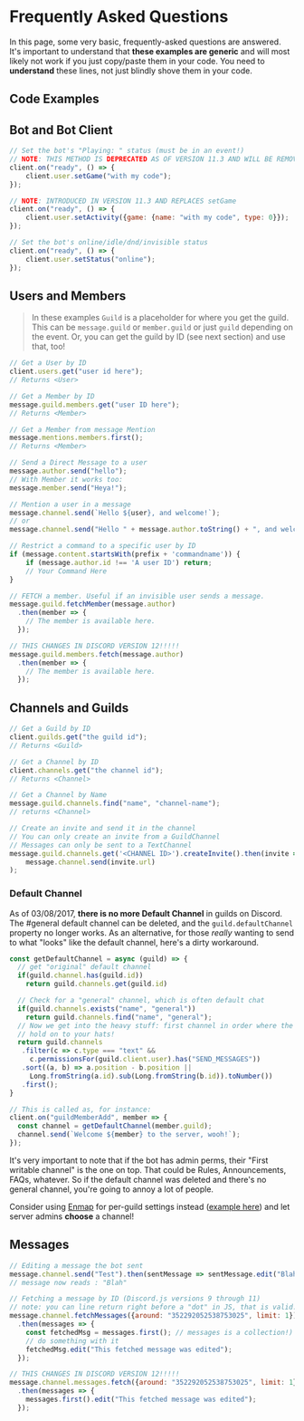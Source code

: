 # Frequently Asked Questions

In this page, some very basic, frequently-asked questions are answered. It's important to understand that **these examples are generic** and will most likely not work if you just copy/paste them in your code. You need to **understand** these lines, not just blindly shove them in your code.

## Code Examples

## Bot and Bot Client

```js
// Set the bot's "Playing: " status (must be in an event!)
// NOTE: THIS METHOD IS DEPRECATED AS OF VERSION 11.3 AND WILL BE REMOVED IN VERSION 12
client.on("ready", () => {
    client.user.setGame("with my code");
});

// NOTE: INTRODUCED IN VERSION 11.3 AND REPLACES setGame
client.on("ready", () => {
    client.user.setActivity({game: {name: "with my code", type: 0}});
});
```

```js
// Set the bot's online/idle/dnd/invisible status
client.on("ready", () => {
    client.user.setStatus("online");
});
```

## Users and Members

> In these examples `Guild` is a placeholder for where you get the guild. This can be `message.guild` or `member.guild` or just `guild` depending on the event. Or, you can get the guild by ID \(see next section\) and use that, too!

```js
// Get a User by ID
client.users.get("user id here");
// Returns <User>
```

```js
// Get a Member by ID
message.guild.members.get("user ID here");
// Returns <Member>
```

```js
// Get a Member from message Mention
message.mentions.members.first();
// Returns <Member>
```

```js
// Send a Direct Message to a user
message.author.send("hello");
// With Member it works too:
message.member.send("Heya!");
```

```js
// Mention a user in a message
message.channel.send(`Hello ${user}, and welcome!`);
// or
message.channel.send("Hello " + message.author.toString() + ", and welcome!");
```

```js
// Restrict a command to a specific user by ID
if (message.content.startsWith(prefix + 'commandname')) {
    if (message.author.id !== 'A user ID') return;
    // Your Command Here
}
```

```js
// FETCH a member. Useful if an invisible user sends a message.
message.guild.fetchMember(message.author)
  .then(member => {
    // The member is available here.
  });

// THIS CHANGES IN DISCORD VERSION 12!!!!!
message.guild.members.fetch(message.author)
  .then(member => {
    // The member is available here.
  });
```

## Channels and Guilds

```js
// Get a Guild by ID
client.guilds.get("the guild id");
// Returns <Guild>
```

```js
// Get a Channel by ID
client.channels.get("the channel id");
// Returns <Channel>
```

```js
// Get a Channel by Name
message.guild.channels.find("name", "channel-name");
// returns <Channel>
```

```js
// Create an invite and send it in the channel
// You can only create an invite from a GuildChannel
// Messages can only be sent to a TextChannel
message.guild.channels.get('<CHANNEL ID>').createInvite().then(invite =>
    message.channel.send(invite.url)
);
```

### Default Channel

As of 03/08/2017, **there is no more Default Channel** in guilds on Discord. The \#general default channel can be deleted, and the `guild.defaultChannel` property no longer works. As an alternative, for those _really_ wanting to send to what "looks" like the default channel, here's a dirty workaround.

```js
const getDefaultChannel = async (guild) => {
  // get "original" default channel
  if(guild.channel.has(guild.id))
    return guild.channels.get(guild.id)

  // Check for a "general" channel, which is often default chat
  if(guild.channels.exists("name", "general"))
    return guild.channels.find("name", "general");
  // Now we get into the heavy stuff: first channel in order where the bot can speak
  // hold on to your hats!
  return guild.channels
   .filter(c => c.type === "text" &&
     c.permissionsFor(guild.client.user).has("SEND_MESSAGES"))
   .sort((a, b) => a.position - b.position ||
     Long.fromString(a.id).sub(Long.fromString(b.id)).toNumber())
   .first();
}

// This is called as, for instance:
client.on("guildMemberAdd", member => {
  const channel = getDefaultChannel(member.guild);
  channel.send(`Welcome ${member} to the server, wooh!`);
});
```

It's very important to note that if the bot has admin perms, their "First writable channel" is the one on top. That could be Rules, Announcements, FAQs, whatever. So if the default channel was deleted and there's no general channel, you're going to annoy a lot of people.

Consider using [Enmap](https://npmjs.com/package/enmap) for per-guild settings instead \([example here](https://gist.github.com/eslachance/5c539ccebde9fa76340fb5d54889aa22)\) and let server admins **choose** a channel!

## Messages

```js
// Editing a message the bot sent
message.channel.send("Test").then(sentMessage => sentMessage.edit("Blah"));
// message now reads : "Blah"
```

```js
// Fetching a message by ID (Discord.js versions 9 through 11)
// note: you can line return right before a "dot" in JS, that is valid.
message.channel.fetchMessages({around: "352292052538753025", limit: 1})
  .then(messages => {
    const fetchedMsg = messages.first(); // messages is a collection!)
    // do something with it
    fetchedMsg.edit("This fetched message was edited");
  });

// THIS CHANGES IN DISCORD VERSION 12!!!!!
message.channel.messages.fetch({around: "352292052538753025", limit: 1})
  .then(messages => {
    messages.first().edit("This fetched message was edited");
  });
```
